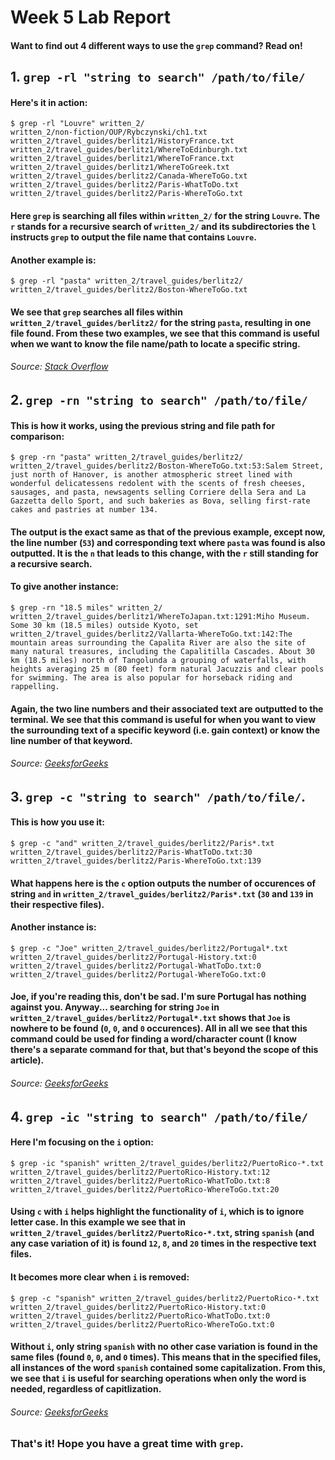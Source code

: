 # Week 5 Lab Report
#### Want to find out 4 different ways to use the `grep` command? Read on!

## 1. `grep -rl "string to search" /path/to/file/`
#### Here's it in action:
```
$ grep -rl "Louvre" written_2/
written_2/non-fiction/OUP/Rybczynski/ch1.txt
written_2/travel_guides/berlitz1/HistoryFrance.txt
written_2/travel_guides/berlitz1/WhereToEdinburgh.txt
written_2/travel_guides/berlitz1/WhereToFrance.txt
written_2/travel_guides/berlitz1/WhereToGreek.txt
written_2/travel_guides/berlitz2/Canada-WhereToGo.txt
written_2/travel_guides/berlitz2/Paris-WhatToDo.txt
written_2/travel_guides/berlitz2/Paris-WhereToGo.txt
```
#### Here `grep` is searching all files within `written_2/` for the string `Louvre`. The `r` stands for a recursive search of `written_2/` and its subdirectories the `l` instructs `grep` to output the file name that contains `Louvre`.

#### Another example is:
```
$ grep -rl "pasta" written_2/travel_guides/berlitz2/                
written_2/travel_guides/berlitz2/Boston-WhereToGo.txt
```
#### We see that `grep` searches all files within `written_2/travel_guides/berlitz2/` for the string `pasta`, resulting in one file found. From these two examples, we see that this command is useful when we want to know the file name/path to locate a specific string.

###### *Source: [Stack Overflow](https://stackoverflow.com/questions/16956810/how-to-find-all-files-containing-specific-text-string-on-linux)*

## 2. `grep -rn "string to search" /path/to/file/`
#### This is how it works, using the previous string and file path for comparison:
```
$ grep -rn "pasta" written_2/travel_guides/berlitz2/
written_2/travel_guides/berlitz2/Boston-WhereToGo.txt:53:Salem Street, just north of Hanover, is another atmospheric street lined with wonderful delicatessens redolent with the scents of fresh cheeses, sausages, and pasta, newsagents selling Corriere della Sera and La Gazzetta dello Sport, and such bakeries as Bova, selling first-rate cakes and pastries at number 134.
```
#### The output is the exact same as that of the previous example, except now, the line number (`53`) and corresponding text where `pasta` was found is also outputted. It is the `n` that leads to this change, with the `r` still standing for a recursive search.

#### To give another instance:
```
$ grep -rn "18.5 miles" written_2/
written_2/travel_guides/berlitz1/WhereToJapan.txt:1291:Miho Museum. Some 30 km (18.5 miles) outside Kyoto, set
written_2/travel_guides/berlitz2/Vallarta-WhereToGo.txt:142:The mountain areas surrounding the Capalita River are also the site of many natural treasures, including the Capalitilla Cascades. About 30 km (18.5 miles) north of Tangolunda a grouping of waterfalls, with heights averaging 25 m (80 feet) form natural Jacuzzis and clear pools for swimming. The area is also popular for horseback riding and rappelling.
```
#### Again, the two line numbers and their associated text are outputted to the terminal. We see that this command is useful for when you want to view the surrounding text of a specific keyword (i.e. gain context) or know the line number of that keyword.

###### *Source: [GeeksforGeeks](https://www.geeksforgeeks.org/grep-command-in-unixlinux/)*

## 3. `grep -c "string to search" /path/to/file/`.
#### This is how you use it:
```
$ grep -c "and" written_2/travel_guides/berlitz2/Paris*.txt
written_2/travel_guides/berlitz2/Paris-WhatToDo.txt:30
written_2/travel_guides/berlitz2/Paris-WhereToGo.txt:139
```
#### What happens here is the `c` option outputs the number of occurences of string `and` in `written_2/travel_guides/berlitz2/Paris*.txt` (`30` and `139` in their respective files).

#### Another instance is:
```
$ grep -c "Joe" written_2/travel_guides/berlitz2/Portugal*.txt
written_2/travel_guides/berlitz2/Portugal-History.txt:0
written_2/travel_guides/berlitz2/Portugal-WhatToDo.txt:0
written_2/travel_guides/berlitz2/Portugal-WhereToGo.txt:0
```
#### Joe, if you're reading this, don't be sad. I'm sure Portugal has nothing against you. Anyway... searching for string `Joe` in `written_2/travel_guides/berlitz2/Portugal*.txt` shows that `Joe` is nowhere to be found (`0`, `0`, and `0` occurences). All in all we see that this command could be used for finding a word/character count (I know there's a separate command for that, but that's beyond the scope of this article).

###### *Source: [GeeksforGeeks](https://www.geeksforgeeks.org/grep-command-in-unixlinux/)*

## 4. `grep -ic "string to search" /path/to/file/`
#### Here I'm focusing on the `i` option:
```
$ grep -ic "spanish" written_2/travel_guides/berlitz2/PuertoRico-*.txt
written_2/travel_guides/berlitz2/PuertoRico-History.txt:12
written_2/travel_guides/berlitz2/PuertoRico-WhatToDo.txt:8
written_2/travel_guides/berlitz2/PuertoRico-WhereToGo.txt:20
```
#### Using `c` with `i` helps highlight the functionality of `i`, which is to ignore letter case. In this example we see that in `written_2/travel_guides/berlitz2/PuertoRico-*.txt`, string `spanish` (and any case variation of it) is found `12`, `8`, and `20` times in the respective text files.

#### It becomes more clear when `i` is removed:
```
$ grep -c "spanish" written_2/travel_guides/berlitz2/PuertoRico-*.txt
written_2/travel_guides/berlitz2/PuertoRico-History.txt:0
written_2/travel_guides/berlitz2/PuertoRico-WhatToDo.txt:0
written_2/travel_guides/berlitz2/PuertoRico-WhereToGo.txt:0
```
#### Without `i`, only string `spanish` with no other case variation is found in the same files (found `0`, `0`, and `0` times). This means that in the specified files, all instances of the word `spanish` contained some capitalization. From this, we see that `i` is useful for searching operations when only the word is needed, regardless of capitlization.

###### *Source: [GeeksforGeeks](https://www.geeksforgeeks.org/grep-command-in-unixlinux/)*

### That's it! Hope you have a great time with `grep`.
